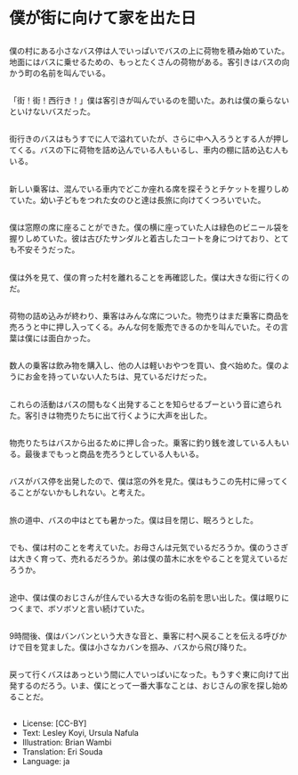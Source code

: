 # 僕が街に向けて家を出た日

##
僕の村にある小さなバス停は人でいっぱいでバスの上に荷物を積み始めていた。地面にはバスに乗せるための、もっとたくさんの荷物がある。客引きはバスの向かう町の名前を叫んでいる。

##
「街！街！西行き！」僕は客引きが叫んでいるのを聞いた。あれは僕の乗らないといけないバスだった。

##
街行きのバスはもうすでに人で溢れていたが、さらに中へ入ろうとする人が押してくる。バスの下に荷物を詰め込んでいる人もいるし、車内の棚に詰め込む人もいる。

##
新しい乗客は、混んでいる車内でどこか座れる席を探そうとチケットを握りしめていた。幼い子どもをつれた女のひと達は長旅に向けてくつろいでいた。

##
僕は窓際の席に座ることができた。僕の横に座っていた人は緑色のビニール袋を握りしめていた。彼は古びたサンダルと着古したコートを身につけており、とても不安そうだった。

##
僕は外を見て、僕の育った村を離れることを再確認した。僕は大きな街に行くのだ。

##
荷物の詰め込みが終わり、乗客はみんな席についた。物売りはまだ乗客に商品を売ろうと中に押し入ってくる。みんな何を販売できるのかを叫んでいた。その言葉は僕には面白かった。

##
数人の乗客は飲み物を購入し、他の人は軽いおやつを買い、食べ始めた。僕のようにお金を持っていない人たちは、見ているだけだった。

##
これらの活動はバスの間もなく出発することを知らせるブーという音に遮られた。客引きは物売りたちに出て行くように大声を出した。

##
物売りたちはバスから出るために押し合った。乗客に釣り銭を渡している人もいる。最後までもっと商品を売ろうとしている人もいる。

##
バスがバス停を出発したので、僕は窓の外を見た。僕はもうこの先村に帰ってくることがないかもしれない。と考えた。

##
旅の道中、バスの中はとても暑かった。僕は目を閉じ、眠ろうとした。

##
でも、僕は村のことを考えていた。お母さんは元気でいるだろうか。僕のうさぎは大きく育って、売れるだろうか。弟は僕の苗木に水をやることを覚えているだろうか。

##
途中、僕は僕のおじさんが住んでいる大きな街の名前を思い出した。僕は眠りにつくまで、ボソボソと言い続けていた。

##
9時間後、僕はバンバンという大きな音と、乗客に村へ戻ることを伝える呼びかけで目を覚ました。僕は小さなカバンを掴み、バスから飛び降りた。

##
戻って行くバスはあっという間に人でいっぱいになった。もうすぐ東に向けて出発するのだろう。いま、僕にとって一番大事なことは、おじさんの家を探し始めることだ。

##
* License: [CC-BY]
* Text: Lesley Koyi, Ursula Nafula
* Illustration: Brian Wambi
* Translation: Eri Souda
* Language: ja
